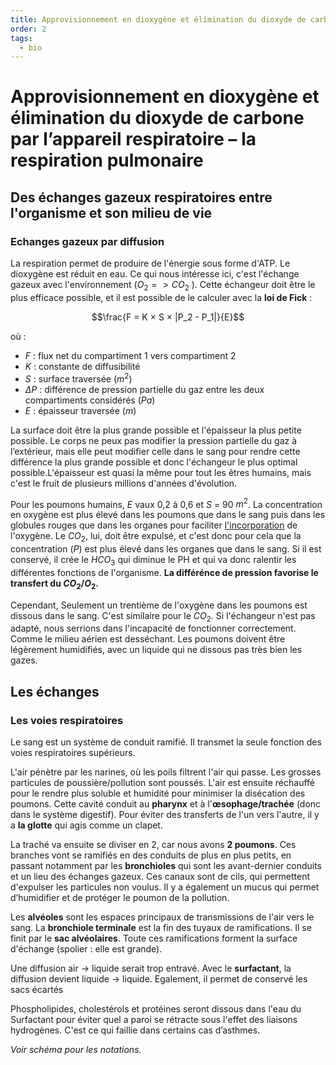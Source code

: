 ```yaml
---
title: Approvisionnement en dioxygène et élimination du dioxyde de carbone par l’appareil respiratoire – larespiration pulmonaire
order: 2
tags:
  - bio
---
```


# Approvisionnement en dioxygène et élimination du dioxyde de carbone par l’appareil respiratoire – la respiration pulmonaire

## Des échanges gazeux respiratoires entre l'organisme et son milieu de vie

### Echanges gazeux par diffusion

La respiration permet de produire de l'énergie sous forme d'ATP. Le dioxygène est réduit en eau. Ce qui nous intéresse ici, c'est l'échange gazeux avec l'environnement ($O_2 => CO_2$ ). Cette échangeur doit être le plus efficace possible, et il est possible de le calculer avec la **loi de Fick** :

$$\frac{F = K × S × |P_2 - P_1|}{E}$$

où :
- $F$ : flux net du compartiment 1 vers compartiment 2
- $K$ : constante de diffusibilité
- $S$ : surface traversée ($m^2$)
- $\Delta P$ : différence de pression partielle du gaz entre les deux compartiments considérés ($Pa$)
- $E$ : épaisseur traversée ($m$)

La surface doit être la plus grande possible et l'épaisseur la plus petite possible. Le corps ne peux pas modifier la pression partielle du gaz à l’extérieur, mais elle peut modifier celle dans le sang pour rendre cette différence la plus grande possible et donc l'échangeur le plus optimal possible.L'épaisseur est quasi la même pour tout les êtres humains, mais c'est le fruit de plusieurs millions d'années d'évolution.

Pour les poumons humains, $E$ vaux 0,2 à 0,6 et $S$ = 90 $m^2$. La concentration en oxygène est plus élevé dans les poumons que dans le sang puis dans les globules rouges que dans les organes pour faciliter <u style="">l'incorporation</u> de l'oxygène. Le $CO_2$, lui, doit être expulsé, et c'est donc pour cela que la concentration ($P$) est plus élevé dans les organes que dans le sang. Si il est conservé, il crée le $HCO_3$ qui diminue le PH et qui va donc ralentir les différentes fonctions de l'organisme. **La différénce de pression favorise le transfert du $CO_2 / O_2$.**

Cependant, Seulement un trentième de l'oxygène dans les poumons est dissous dans le sang. C'est similaire pour le $CO_2$. Si l'échangeur n'est pas adapté, nous serrions dans l'incapacité de fonctionner correctement. Comme le milieu aérien est desséchant. Les poumons doivent être légèrement humidifiés, avec un liquide qui ne dissous pas très bien les gazes.

## Les échanges 

### Les voies respiratoires

Le sang est un système de conduit ramifié. Il transmet la seule fonction des voies respiratoires supérieurs. 

L'air pénètre par les narines, où les poils filtrent l'air qui passe. Les grosses particules de poussière/pollution sont poussés. L'air est ensuite réchauffé pour le rendre plus soluble et humidité pour minimiser la disécation des poumons. Cette cavité conduit au **pharynx** et à l'**œsophage/trachée** (donc dans le système digestif). Pour éviter des transferts de l'un vers l'autre, il y a **la glotte** qui agis comme un clapet.  

La traché va ensuite se diviser en 2, car nous avons **2 poumons**. Ces branches vont se ramifiés en des conduits de plus en plus petits, en passant notamment par les **bronchioles** qui sont les avant-dernier conduits et un lieu des échanges gazeux. Ces canaux sont de cils, qui permettent d'expulser les particules non voulus. Il y a également un mucus qui permet d’humidifier et de protéger le poumon de la  pollution. 

Les **alvéoles** sont les espaces principaux de transmissions de l'air vers le sang. 
La **bronchiole terminale** est la fin des tuyaux de ramifications. Il se finit par le **sac alvéolaires**. Toute ces ramifications forment la surface d'échange (spolier : elle est grande).  

Une diffusion air -> liquide serait trop entravé. Avec le **surfactant**, la diffusion devient liquide -> liquide. Egalement, il permet de conservé les sacs écartés

Phospholipides, cholestérols et protéines seront dissous dans l'eau du Surfactant pour éviter quel a paroi se rétracte sous l'effet des liaisons hydrogènes. C'est ce qui faillie dans certains cas d’asthmes. 

*Voir schéma pour les notations.*
